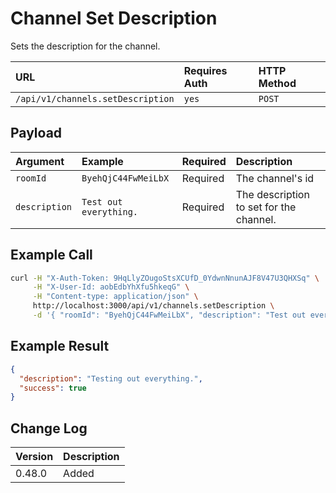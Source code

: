 # Channel Set Description

Sets the description for the channel.

| URL | Requires Auth | HTTP Method |
| :--- | :--- | :--- |
| `/api/v1/channels.setDescription` | `yes` | `POST` |

## Payload

| Argument | Example | Required | Description |
| :--- | :--- | :--- | :--- |
| `roomId` | `ByehQjC44FwMeiLbX` | Required | The channel's id |
| `description` | `Test out everything.` | Required | The description to set for the channel. |

## Example Call

```bash
curl -H "X-Auth-Token: 9HqLlyZOugoStsXCUfD_0YdwnNnunAJF8V47U3QHXSq" \
     -H "X-User-Id: aobEdbYhXfu5hkeqG" \
     -H "Content-type: application/json" \
     http://localhost:3000/api/v1/channels.setDescription \
     -d '{ "roomId": "ByehQjC44FwMeiLbX", "description": "Test out everything" }'
```

## Example Result

```json
{
  "description": "Testing out everything.",
  "success": true
}
```

## Change Log

| Version | Description |
| :--- | :--- |
| 0.48.0 | Added |
